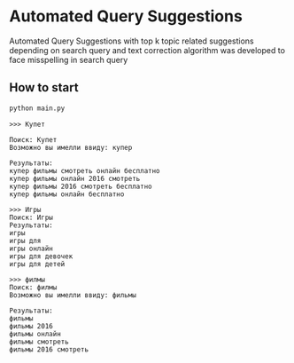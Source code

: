 # Automated Query Suggestions
Automated Query Suggestions with top k topic related suggestions depending on search query and 
text correction algorithm was developed to face misspelling in search query

## How to start
```python
python main.py
```

```
>>> Купет

Поиск: Купет
Возможно вы имелли ввиду: купер 

Результаты:
купер фильмы смотреть онлайн бесплатно
купер фильмы онлайн 2016 смотреть
купер фильмы 2016 смотреть бесплатно
купер фильмы онлайн бесплатно

```

```
>>> Игры
Поиск: Игры
Результаты:
игры
игры для
игры онлайн
игры для девочек
игры для детей
```

```
>>> филмы
Поиск: филмы
Возможно вы имелли ввиду: фильмы 

Результаты:
фильмы
фильмы 2016
фильмы онлайн
фильмы смотреть
фильмы 2016 смотреть
```